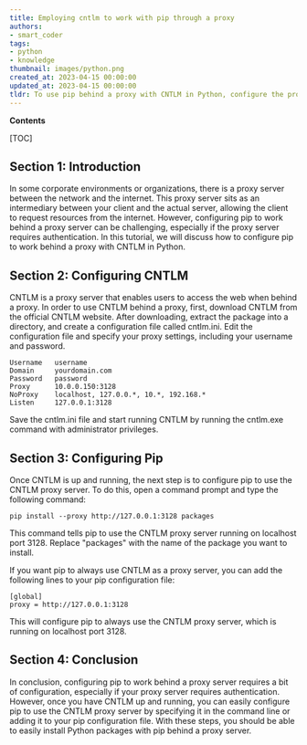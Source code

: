 ```yaml
---
title: Employing cntlm to work with pip through a proxy
authors:
- smart_coder
tags:
- python
- knowledge
thumbnail: images/python.png
created_at: 2023-04-15 00:00:00
updated_at: 2023-04-15 00:00:00
tldr: To use pip behind a proxy with CNTLM in Python, configure the proxy settings in the pip configuration file (pip.ini or pip.conf) to use the CNTLM server as the proxy.
---
```


**Contents**

[TOC]

Section 1: Introduction
-----------------------------
In some corporate environments or organizations, there is a proxy server between the network and the internet. This proxy server sits as an intermediary between your client and the actual server, allowing the client to request resources from the internet. However, configuring pip to work behind a proxy server can be challenging, especially if the proxy server requires authentication. In this tutorial, we will discuss how to configure pip to work behind a proxy with CNTLM in Python.


Section 2: Configuring CNTLM
-----------------------------
CNTLM is a proxy server that enables users to access the web when behind a proxy. In order to use CNTLM behind a proxy, first, download CNTLM from the official CNTLM website. After downloading, extract the package into a directory, and create a configuration file called cntlm.ini. Edit the configuration file and specify your proxy settings, including your username and password.

```
Username   username
Domain     yourdomain.com
Password   password
Proxy      10.0.0.150:3128
NoProxy    localhost, 127.0.0.*, 10.*, 192.168.*
Listen     127.0.0.1:3128
```

Save the cntlm.ini file and start running CNTLM by running the cntlm.exe command with administrator privileges.


Section 3: Configuring Pip
--------------------------
Once CNTLM is up and running, the next step is to configure pip to use the CNTLM proxy server. To do this, open a command prompt and type the following command:

```
pip install --proxy http://127.0.0.1:3128 packages
```

This command tells pip to use the CNTLM proxy server running on localhost port 3128. Replace "packages" with the name of the package you want to install.

If you want pip to always use CNTLM as a proxy server, you can add the following lines to your pip configuration file:

```
[global]
proxy = http://127.0.0.1:3128
```

This will configure pip to always use the CNTLM proxy server, which is running on localhost port 3128.


Section 4: Conclusion
----------------------
In conclusion, configuring pip to work behind a proxy server requires a bit of configuration, especially if your proxy server requires authentication. However, once you have CNTLM up and running, you can easily configure pip to use the CNTLM proxy server by specifying it in the command line or adding it to your pip configuration file. With these steps, you should be able to easily install Python packages with pip behind a proxy server.
